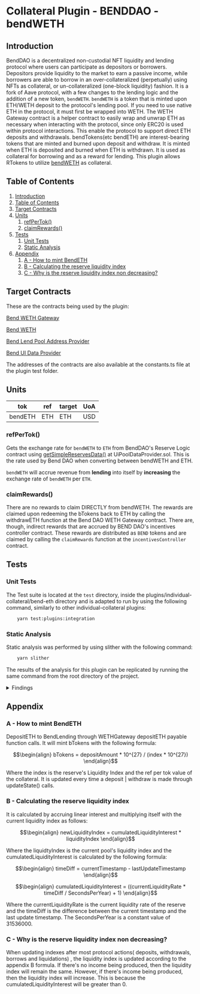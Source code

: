 # Collateral Plugin - BENDDAO - bendWETH

## Introduction

BendDAO is a decentralized non-custodial NFT liquidity and lending protocol where users can participate as depositors or borrowers. 
Depositors provide liquidity to the market to earn a passive income, while borrowers are able to borrow in an over-collateralized (perpetually) using NFTs as collateral, or un-collateralized (one-block liquidity) fashion.
It is a fork of Aave protocol, with a few changes to the lending logic and the addition of a new token, 
`bendWETH`. `bendWETH` is a token that is minted upon ETH/WETH deposit to the protocol's lending pool.
If you need to use native ETH in the protocol, it must first be wrapped into WETH. The WETH Gateway contract is a helper contract to easily wrap and unwrap ETH as necessary when interacting with the protocol, since only ERC20 is used within protocol interactions. This enable the protocol to support direct ETH deposits and withdrawals.
bendTokens(etc bendETH) are interest-bearing tokens that are minted and burned upon deposit and withdraw.
It is minted when ETH is deposited and burned when ETH is withdrawn. It is used as collateral for borrowing and as a reward for lending. 
This plugin allows RTokens to utilize [bendWETH](https://github.com/BendDAO/bend-lending-protocol/blob/main/contracts/protocol/BToken.sol) as collateral. 


## Table of Contents

1. [Introduction](#introduction)
2. [Table of Contents](#table-of-contents)
3. [Target Contracts](#target-contracts)
4. [Units](#units)
    1. [refPerTok()](#refpertok)
    2. [claimRewards()](#claimrewards)
5. [Tests](#tests)
    1. [Unit Tests](#unit-tests)
    2. [Static Analysis](#static-analysis)
6. [Appendix](#appendix)
    1. [A - How to mint BendETH](#a---how-to-mint-bendeth)
    2. [B - Calculating the reserve liquidity index](#b---calculating-the-reserve-liquidity-index)
    3. [C - Why is the reserve liquidity index non decreasing?](#c---why-is-the-reserve-liquidity-index-non-decreasing)



## Target Contracts

These are the contracts being used by the plugin:

[Bend WETH Gateway](https://etherscan.io/address/0x3B968D2D299B895A5Fcf3BBa7A64ad0F566e6F88)

[Bend WETH](https://etherscan.io/token/0xed1840223484483c0cb050e6fc344d1ebf0778a9)

[Bend Lend Pool Address Provider](https://etherscan.io/address/0x24451F47CaF13B24f4b5034e1dF6c0E401ec0e46)

[Bend UI Data Provider](https://etherscan.io/address/0x132E3E3eC6652299B235A26D601aa9C68806e3FE)

The addresses of the contracts are also available at the constants.ts file at the plugin test folder.


## Units

| tok  | ref | target | UoA |
| ---- | --- | ------ | --- |
| bendETH | ETH | ETH | USD |


### refPerTok()

Gets the exchange rate for `bendWETH` to `ETH` from BendDAO's Reserve Logic contract using [getSimpleReservesData()](https://github.com/BendDAO/bend-lending-protocol/blob/main/contracts/misc/UiPoolDataProvider.sol#L43) at UiPoolDataProvider.sol. This is the rate used by Bend DAO when converting between bendWETH and ETH.

`bendWETH` will accrue revenue from **lending** into itself by **increasing** the exchange rate of `bendWETH` per `ETH`.


### claimRewards()

There are no rewards to claim DIRECTLY from bendWETH. The rewards are claimed upon redeeming the bTokens back to ETH by calling the withdrawETH function at the Bend DAO WETH Gateway contract.
There are, though, indirect rewards that are accrued by BEND DAO's incentives controller contract. These rewards are distributed as `BEND` tokens and are claimed by calling the `claimRewards` function at the `incentivesController` contract.

## Tests

### Unit Tests

The Test suite is located at the `test` directory, inside the plugins/individual-collateral/bend-eth directory and is adapted to run by using the following command, similarly to other individual-collateral plugins:

```bash
    yarn test:plugins:integration
```


### Static Analysis

Static analysis was performed by using slither with the following command:
    
```bash
    yarn slither
```

The results of the analysis for this plugin can be replicated by running the same command from the root directory of the project.

<details>

<summary>Findings</summary>

Severity: High

* None

Severity: Medium

* None

Severity: Low

* None

Severity: Informational

* Pragma version0.8.17 (contracts/plugins/assets/bend-eth/BendWethCollateral.sol#2) necessitates a version too recent to be trusted. Consider deploying with 0.6.12/0.7.6/0.8.16

* Pragma version0.8.17 (contracts/plugins/assets/bend-eth/IBToken.sol#2) necessitates a version too recent to be trusted. Consider deploying with 0.6.12/0.7.6/0.8.16

* Pragma version0.8.17 (contracts/plugins/assets/bend-eth/IIncentivesController.sol#2) necessitates a version too recent to be trusted. Consider deploying with 0.6.12/0.7.6/0.8.16

* Pragma version0.8.17 (contracts/plugins/assets/bend-eth/ILendPoolAddressesProvider.sol#2) necessitates a version too recent to be trusted. Consider deploying with 0.6.12/0.7.6/0.8.16

* Pragma version0.8.17 (contracts/plugins/assets/bend-eth/IScaledBalanceToken.sol#2) necessitates a version too recent to be trusted. Consider deploying with 0.6.12/0.7.6/0.8.16

* Pragma version0.8.17 (contracts/plugins/assets/bend-eth/IUIPoolDataProvider.sol#2) necessitates a version too recent to be trusted. Consider deploying with 0.6.12/0.7.6/0.8.16

* Pragma version0.8.17 (contracts/plugins/assets/bend-eth/IWETHGateway.sol#2) necessitates a version too recent to be trusted. Consider deploying with 0.6.12/0.7.6/0.8.16


</details>


## Appendix

### A - How to mint BendETH

DepositETH to BendLending through WETHGateway depositETH payable function calls. It will mint bTokens with the following formula:

$$\begin{align}
bTokens = depositAmount * 10^{27} / (index * 10^{27})
\end{align}$$
    
Where the index is the reserve's Liquidity Index and the ref per tok value of the collateral. It is updated every time a deposit | withdraw is made through updateState() calls. 


### B - Calculating the reserve liquidity index

It is calculated by accruing linear interest and multiplying itself with the current liquidity index as follows:

$$\begin{align}
newLiquidityIndex = cumulatedLiquidityInterest * liquidityIndex
\end{align}$$

Where the liquidtyIndex is the current pool's liquidity index and the cumulatedLiquidityInterest is calculated by the following formula:

$$\begin{align}
timeDiff = currentTimestamp - lastUpdateTimestamp
\end{align}$$

$$\begin{align}
cumulatedLiquidityInterest = ((currentLiquidityRate * timeDiff / SecondsPerYear) + 1)
\end{align}$$

Where the currentLiquidityRate is the current liquidity rate of the reserve and the timeDiff is the difference between the current timestamp and the last update timestamp. The SecondsPerYear is a constant value of 31536000.

### C - Why is the reserve liquidity index non decreasing?
When updating indexes after most protocol actions( deposits, withdrawals, borrows and liquidations) , the liquidity index is updated according to the appendix B formula. If there's no income being produced, then the liquidity index will remain the same. However, if there's income being produced, then the liquidity index will increase. This is because the cumulatedLiquidityInterest will be greater than 0.
